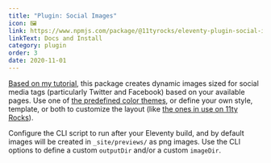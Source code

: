 ```yaml
---
title: "Plugin: Social Images"
icon: 🖼
link: https://www.npmjs.com/package/@11tyrocks/eleventy-plugin-social-images
linkText: Docs and Install
category: plugin
order: 3
date: 2020-11-01
---
```


[Based on my tutorial](https://dev.to/5t3ph/automated-social-sharing-images-with-puppeteer-11ty-and-netlify-22ln), this package creates dynamic images sized for social media tags (particularly Twitter and Facebook) based on your available pages. Use one of [the predefined color themes](https://github.com/5t3ph/eleventy-plugin-social-images/tree/main/themes), or define your own style, template, or both to customize the layout (like [the ones in use on 11ty Rocks](https://11ty.rocks/img/previews/create-your-first-basic-11ty-website.png)).

Configure the CLI script to run after your Eleventy build, and by default images will be created in `_site/previews/` as png images. Use the CLI options to define a custom `outputDir` and/or a custom `imageDir`.
